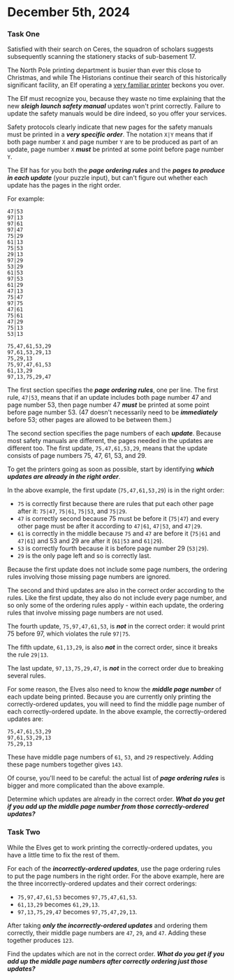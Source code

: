 # December 5th, 2024
### Task One

Satisfied with their search on Ceres, the squadron of scholars suggests subsequently scanning the stationery stacks of sub-basement 17.

The North Pole printing department is busier than ever this close to Christmas, and while The Historians continue their search of this historically significant facility, an Elf operating a [very familiar printer](https://adventofcode.com/2017/day/1) beckons you over.

The Elf must recognize you, because they waste no time explaining that the new **_sleigh launch safety manual_** updates won't print correctly. Failure to update the safety manuals would be dire indeed, so you offer your services.

Safety protocols clearly indicate that new pages for the safety manuals must be printed in a **_very specific order_**. The notation `X|Y` means that if both page number `X` and page number `Y` are to be produced as part of an update, page number `X` **_must_** be printed at some point before page number `Y`.

The Elf has for you both the **_page ordering rules_** and the **_pages to produce in each update_** (your puzzle input), but can't figure out whether each update has the pages in the right order.

For example:

```text
47|53
97|13
97|61
97|47
75|29
61|13
75|53
29|13
97|29
53|29
61|53
97|53
61|29
47|13
75|47
97|75
47|61
75|61
47|29
75|13
53|13

75,47,61,53,29
97,61,53,29,13
75,29,13
75,97,47,61,53
61,13,29
97,13,75,29,47
```

The first section specifies the **_page ordering rules_**, one per line. The first rule, `47|53`, means that if an update includes both page number 47 and page number 53, then page number 47 **_must_** be printed at some point before page number 53. (47 doesn't necessarily need to be **_immediately_** before 53; other pages are allowed to be between them.)

The second section specifies the page numbers of each **_update_**. Because most safety manuals are different, the pages needed in the updates are different too. The first update, `75,47,61,53,29`, means that the update consists of page numbers 75, 47, 61, 53, and 29.

To get the printers going as soon as possible, start by identifying **_which updates are already in the right order_**.

In the above example, the first update (`75,47,61,53,29`) is in the right order:

- `75` is correctly first because there are rules that put each other page after it: `75|47`, `75|61`, `75|53`, and `75|29`.
- `47` is correctly second because 75 must be before it (`75|47`) and every other page must be after it according to `47|61`, `47|53`, and `47|29`.
- `61` is correctly in the middle because `75` and `47` are before it (`75|61` and `47|61`) and 53 and 29 are after it (`61|53` and `61|29`).
- `53` is correctly fourth because it is before page number 29 (`53|29`).
- `29` is the only page left and so is correctly last.

Because the first update does not include some page numbers, the ordering rules involving those missing page numbers are ignored.

The second and third updates are also in the correct order according to the rules. Like the first update, they also do not include every page number, and so only some of the ordering rules apply - within each update, the ordering rules that involve missing page numbers are not used.

The fourth update, `75,97,47,61,53`, is **_not_** in the correct order: it would print 75 before 97, which violates the rule `97|75`.

The fifth update, `61,13,29`, is also **_not_** in the correct order, since it breaks the rule `29|13`.

The last update, `97,13,75,29,47`, is **_not_** in the correct order due to breaking several rules.

For some reason, the Elves also need to know the **_middle page number_** of each update being printed. Because you are currently only printing the correctly-ordered updates, you will need to find the middle page number of each correctly-ordered update. In the above example, the correctly-ordered updates are:

```text
75,47,61,53,29
97,61,53,29,13
75,29,13
```

These have middle page numbers of `61`, `53`, and `29` respectively. Adding these page numbers together gives `143`.

Of course, you'll need to be careful: the actual list of **_page ordering rules_** is bigger and more complicated than the above example.

Determine which updates are already in the correct order. **_What do you get if you add up the middle page number from those correctly-ordered updates?_**

### Task Two

While the Elves get to work printing the correctly-ordered updates, you have a little time to fix the rest of them.

For each of the **_incorrectly-ordered updates_**, use the page ordering rules to put the page numbers in the right order. For the above example, here are the three incorrectly-ordered updates and their correct orderings:

- `75,97,47,61,53` becomes `97,75,47,61,53`.
- `61,13,29` becomes `61,29,13`.
- `97,13,75,29,47` becomes `97,75,47,29,13`.

After taking **_only the incorrectly-ordered updates_** and ordering them correctly, their middle page numbers are `47`, `29`, and `47`. Adding these together produces `123`.

Find the updates which are not in the correct order. **_What do you get if you add up the middle page numbers after correctly ordering just those updates?_**